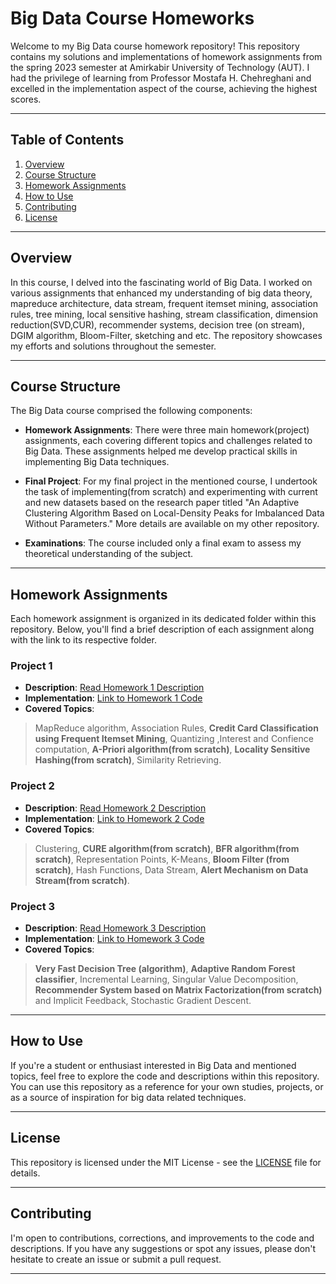 # Big Data Course Homeworks
Welcome to my Big Data course homework repository! This repository contains my solutions and implementations of homework assignments from the spring 2023 semester at Amirkabir University of Technology (AUT). I had the privilege of learning from Professor Mostafa H. Chehreghani and excelled in the implementation aspect of the course, achieving the highest scores.

---

## Table of Contents

1. [Overview](#overview)
2. [Course Structure](#course-structure)
3. [Homework Assignments](#homework-assignments)
6. [How to Use](#how-to-use)
7. [Contributing](#contributing)
8. [License](#license)

---

## Overview

In this course, I delved into the fascinating world of Big Data. I worked on various assignments that enhanced my understanding of big data theory, mapreduce architecture, data stream, frequent itemset mining, association rules, tree mining, local sensitive hashing, stream classification, dimension reduction(SVD,CUR), recommender systems, decision tree (on stream), DGIM algorithm, Bloom-Filter, sketching and etc. The repository showcases my efforts and solutions throughout the semester.

---

## Course Structure

The Big Data course comprised the following components:

- **Homework Assignments**: There were three main homework(project) assignments, each covering different topics and challenges related to Big Data. These assignments helped me develop practical skills in implementing Big Data techniques.

- **Final Project**: For my final project in the mentioned course, I undertook the task of implementing(from scratch) and experimenting with current and new datasets based on the research paper titled "An Adaptive Clustering Algorithm Based on Local-Density Peaks for Imbalanced Data Without Parameters." More details are available on my other repository. 

- **Examinations**: The course included only a final exam to assess my theoretical understanding of the subject.
---

## Homework Assignments

Each homework assignment is organized in its dedicated folder within this repository. Below, you'll find a brief description of each assignment along with the link to its respective folder. 

### Project 1
- **Description**: [Read Homework 1 Description](HW1)
- **Implementation**: [Link to Homework 1 Code](HW1)
- **Covered Topics**:
> MapReduce algorithm, Association Rules, **Credit Card Classification using Frequent Itemset Mining**, Quantizing ,Interest and Confience computation, **A-Priori algorithm(from scratch)**,  **Locality Sensitive Hashing(from scratch)**, Similarity Retrieving. 

### Project 2
- **Description**: [Read Homework 2 Description](HW2)
- **Implementation**: [Link to Homework 2 Code](HW2)
- **Covered Topics**:
> Clustering, **CURE algorithm(from scratch)**, **BFR algorithm(from scratch)**, Representation Points, K-Means, **Bloom Filter (from scratch)**, Hash Functions, Data Stream, **Alert Mechanism on Data Stream(from scratch)**. 

### Project 3
- **Description**: [Read Homework 3 Description](HW3)
- **Implementation**: [Link to Homework 3 Code](HW3)
- **Covered Topics**:
> **Very Fast Decision Tree (algorithm)**, **Adaptive Random Forest classifier**, Incremental Learning, Singular Value Decomposition, **Recommender System based on Matrix Factorization(from scratch)** and Implicit Feedback, Stochastic Gradient Descent. 

---

## How to Use

If you're a student or enthusiast interested in Big Data and mentioned topics, feel free to explore the code and descriptions within this repository. You can use this repository as a reference for your own studies, projects, or as a source of inspiration for big data related techniques.


---

## License

This repository is licensed under the MIT License - see the [LICENSE](LICENSE) file for details.


---

## Contributing

I'm open to contributions, corrections, and improvements to the code and descriptions. If you have any suggestions or spot any issues, please don't hesitate to create an issue or submit a pull request.


---


